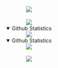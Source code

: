 <div align="center">
    <h1><img src="https://readme-typing-svg.demolab.com?font=Fira+Code&size=30&pause=1000&color=00F7D3&center=true&vCenter=true&width=435&lines=a+high+school+student;Zhenyuan"></h1>
    <img src="https://wakatime.com/badge/user/125ffe1f-f833-479f-bec1-9983c5b5f8dd.svg">
    <details open>
        <summary>Github Statistics</summary>
        <img src="https://github-readme-stats.vercel.app/api?username=awdrgyj8&show_icons=true&theme=one_dark_pro">
    </details>
    <details open>
        <summary>Github Statistics</summary>
        <img src="https://github-readme-stats.vercel.app/api?username=awdrgyj8&show_icons=true&theme=one_dark_pro">
    </details>
    <br>
    <a href="https://discord.gg/ZwJ876pNvm"><img src="https://discord.com/api/guilds/992455685835063346/widget.png?style=banner4"></a>
</div>
